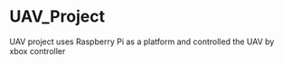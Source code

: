 # UAV_Project
UAV project uses Raspberry Pi as a platform and controlled the UAV by xbox controller
